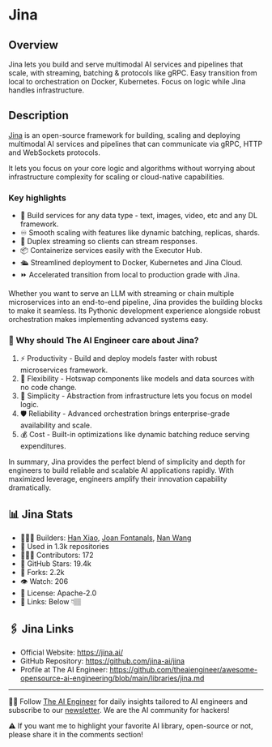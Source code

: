 # Jina
## Overview
Jina lets you build and serve multimodal AI services and pipelines that scale, with streaming, batching & protocols like gRPC. Easy transition from local to orchestration on Docker, Kubernetes. Focus on logic while Jina handles infrastructure.

## Description
[Jina](https://www.linkedin.com/company/jinaai/) is an open-source framework for building, scaling and deploying multimodal AI services and pipelines that can communicate via gRPC, HTTP and WebSockets protocols.

It lets you focus on your core logic and algorithms without worrying about infrastructure complexity for scaling or cloud-native capabilities.

### Key highlights

- 🚀 Build services for any data type - text, images, video, etc and any DL framework.
- ♾️ Smooth scaling with features like dynamic batching, replicas, shards.
- 📡 Duplex streaming so clients can stream responses.
- 📦 Containerize services easily with the Executor Hub.
- 🛳️ Streamlined deployment to Docker, Kubernetes and Jina Cloud.
- ⏩ Accelerated transition from local to production grade with Jina.

Whether you want to serve an LLM with streaming or chain multiple microservices into an end-to-end pipeline, Jina provides the building blocks to make it seamless. Its Pythonic development experience alongside robust orchestration makes implementing advanced systems easy.

### 🤔 Why should The AI Engineer care about Jina?
1. ⚡️ Productivity - Build and deploy models faster with robust microservices framework.
2. 🔌 Flexibility - Hotswap components like models and data sources with no code change.
3. 📡 Simplicity - Abstraction from infrastructure lets you focus on model logic.
4. 🛡 Reliability - Advanced orchestration brings enterprise-grade availability and scale.
5. 💰 Cost - Built-in optimizations like dynamic batching reduce serving expenditures.

In summary, Jina provides the perfect blend of simplicity and depth for engineers to build reliable and scalable AI applications rapidly. With maximized leverage, engineers amplify their innovation capability dramatically.

## 📊 Jina Stats
* 👷🏽‍♀️ Builders: [Han Xiao](https://www.linkedin.com/in/hxiao87/), [Joan Fontanals](https://www.linkedin.com/in/joanfontanalsmartinez/), [Nan Wang](https://www.linkedin.com/in/nanwang28/)
* 💾 Used in 1.3k repositories
* 👩🏽‍💻 Contributors: 172
* 💫 GitHub Stars: 19.4k
* 🍴 Forks: 2.2k
* 👁️ Watch: 206
* 🪪 License: Apache-2.0
* 🔗 Links: Below 👇🏽

## 🖇️ Jina Links
* Official Website: https://jina.ai/
* GitHub Repository: https://github.com/jina-ai/jina
* Profile at The AI Engineer: https://github.com/theaiengineer/awesome-opensource-ai-engineering/blob/main/libraries/jina.md

---
🧙🏽 Follow [The AI Engineer](https://www.linkedin.com/company/theaiengineer/) for daily insights tailored to AI engineers and subscribe to our [newsletter](http://theaiengineerco.substack.com). We are the AI community for hackers!

⚠️ If you want me to highlight your favorite AI library, open-source or not, please share it in the comments section!
